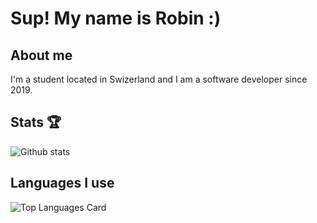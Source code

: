 # Sup! My name is Robin :)

## About me
I'm a student located in Swizerland and I am a software developer since 2019.

## Stats 🏆 
![Github stats](https://github-readme-stats.vercel.app/api?username=RobinZweifel&theme=tokyonight&show_icons=true&count_private=true)

## Languages I use
![Top Languages Card](https://github-readme-stats.vercel.app/api/top-langs/?username=RobinZweifel&layout=compact&theme=tokyonight)
